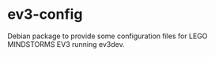 ev3-config
==========

Debian package to provide some configuration files
for LEGO MINDSTORMS EV3 running ev3dev.
